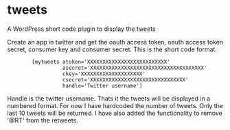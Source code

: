 tweets
======

A WordPress short code plugin to display the tweets 

Create an app in twitter and get the oauth access token, oauth access token secret, consumer key and consumer secret.
This is the short code format.

            [mytweets atoken='XXXXXXXXXXXXXXXXXXXXXXXXXX' 
                      asecret='XXXXXXXXXXXXXXXXXXXXXXXXXXXXXXXXXXXXX' 
                      ckey='XXXXXXXXXXXXXXXXXXXX' 
                      csecret='XXXXXXXXXXXXXXXXXXXXXXXXXXXXXXX' 
                      handle='Twitter username']

Handle is the twitter username. Thats it the tweets will be displayed in a numbered format. For now I have 
hardcoded the number of tweets. Only the last 10 tweets will be returned. I have also added the functionality to remove '@RT' from the retweets. 
